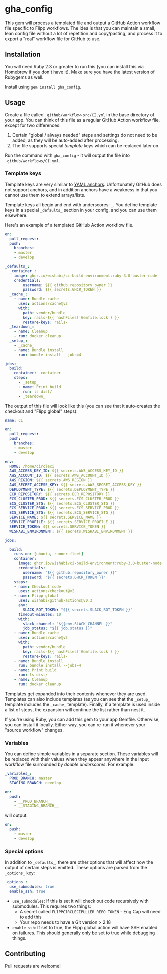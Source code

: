 # gha_config

This gem will process a templated file and output a GitHub Action workflow file specific to Flipp workflows. The idea is that you can maintain a small, lean config file without a lot of repetition and copy/pasting, and process it to export a "real" workflow file for GitHub to use.

## Installation

You will need Ruby 2.3 or greater to run this (you can install this via Homebrew if you don't have it). Make sure you have the latest version of Rubygems as well.

Install using `gem install gha_config`.

## Usage

Create a file called `.github/workflow-src/CI.yml` in the base directory of your app. You can think of this file as a regular GitHub Action workflow file, except for two differences:

1. Certain "global / always needed" steps and settings do not need to be added, as they will be auto-added after processing.
2. The file supports special *template* keys which can be replaced later on.

Run the command with `gha_config` - it will output the file into `.github/workflows/CI.yml`.

### Template keys

Template keys are very similar to [YAML anchors](http://blogs.perl.org/users/tinita/2019/05/reusing-data-with-yaml-anchors-aliases-and-merge-keys.html). Unfortunately GitHub does not support anchors, and in addition anchors have a weakness in that you cannot use them to extend arrays/lists.

Template keys all begin and end with underscores: `_`. You define template keys in a special `_defaults_` section in your config, and you can use them elsewhere.

Here's an example of a templated GitHub Action workflow file.

```yaml
on:
  pull_request:
  push:
    branches:
    - master
    - develop

_defaults_:
  _container_:
    image: ghcr.io/wishabi/ci-build-environment:ruby-3.0-buster-node
    credentials:
        username: ${{ github.repository_owner }}
        password: ${{ secrets.GHCR_TOKEN }}
  _cache_:
    - name: Bundle cache
      uses: actions/cache@v2
      with:
        path: vendor/bundle
        key: rails-${{ hashFiles('Gemfile.lock') }}
        restore-keys: rails-
  _teardown_:
    - name: Cleanup
    - run: docker cleanup
  _setup_:
    - _cache_
    - name: Bundle install
      run: bundle install --jobs=4

jobs:
  build:
    container: _container_
    steps:
      - _setup_
      - name: Print build
        run: ls dist/
      - _teardown_
```

The output of this file will look like this (you can see that it auto-creates the checkout and "Flipp global" steps):

```yaml
name: CI

on:
  pull_request:
  push:
    branches:
    - master
    - develop

env:
  HOME: /home/circleci
  AWS_ACCESS_KEY_ID: ${{ secrets.AWS_ACCESS_KEY_ID }}
  AWS_ACCOUNT_ID: ${{ secrets.AWS_ACCOUNT_ID }}
  AWS_REGION: ${{ secrets.AWS_REGION }}
  AWS_SECRET_ACCESS_KEY: ${{ secrets.AWS_SECRET_ACCESS_KEY }}
  DEPLOYMENT_TYPE: ${{ secrets.DEPLOYMENT_TYPE }}
  ECR_REPOSITORY: ${{ secrets.ECR_REPOSITORY }}
  ECS_CLUSTER_PROD: ${{ secrets.ECS_CLUSTER_PROD }}
  ECS_CLUSTER_STG: ${{ secrets.ECS_CLUSTER_STG }}
  ECS_SERVICE_PROD: ${{ secrets.ECS_SERVICE_PROD }}
  ECS_SERVICE_STG: ${{ secrets.ECS_SERVICE_STG }}
  SERVICE_NAME: ${{ secrets.SERVICE_NAME }}
  SERVICE_PROFILE: ${{ secrets.SERVICE_PROFILE }}
  SERVICE_TOKEN: ${{ secrets.SERVICE_TOKEN }}
  WISHABI_ENVIRONMENT: ${{ secrets.WISHABI_ENVIRONMENT }}

jobs:

  build:
    runs-on: [ubuntu, runner-fleet]
    container:
      image: ghcr.io/wishabi/ci-build-environment:ruby-3.0-buster-node
      credentials:
        username: "${{ github.repository_owner }}"
        password: "${{ secrets.GHCR_TOKEN }}"
    steps:
    - name: Checkout code
      uses: actions/checkout@v2
    - name: Flipp global
      uses: wishabi/github-actions@v0.3
      env:
        SLACK_BOT_TOKEN: "${{ secrets.SLACK_BOT_TOKEN }}"
      timeout-minutes: 10
      with:
        slack_channel: "${{env.SLACK_CHANNEL }}"
        job_status: "${{ job.status }}"
    - name: Bundle cache
      uses: actions/cache@v2
      with:
        path: vendor/bundle
        key: rails-${{ hashFiles('Gemfile.lock') }}
        restore-keys: rails-
    - name: Bundle install
      run: bundle install --jobs=4
    - name: Print build
      run: ls dist/
    - name: Cleanup
      run: docker cleanup
```

Templates get expanded into their contents whenever they are used. Templates can also include templates (as you can see that the `_setup_` template includes the `_cache_` template). Finally, if a template is used inside a list of steps, the expansion will continue the list rather than nest it.

If you're using Ruby, you can add this gem to your app Gemfile. Otherwise, you can install it locally. Either way, you can re-run it whenever your "source workflow" changes.

### Variables

You can define simple variables in a separate section. These variables will be replaced with their values when they appear anywhere in the input workflow file surrounded by *double underscores*. For example:

```yaml
_variables_:
  PROD_BRANCH: master
  STAGING_BRANCH: develop

on:
  push:
    - __PROD_BRANCH__
    - __STAGING_BRANCH__
```

will output:

```yaml
on:
  push:
    - master
    - develop
```

### Special options

In addition to `_defaults_`, there are other options that will affect how the output of certain steps is emitted. These options are parsed from the `_options_` key:

```yaml
_options_:
  use_submodules: true
  enable_ssh: true
```

* `use_submodules`: If this is set it will check out code recursively with submodules. This requires two things:
    * A secret called `FLIPPCIRCLECIPULLER_REPO_TOKEN` - Eng Cap will need to add this
    * Your repo needs to have a Git version > 2.18
* `enable_ssh`: If set to true, the Flipp global action will have SSH enabled on failures. This should generally only be set to true while debugging things.

## Contributing

Pull requests are welcome!

